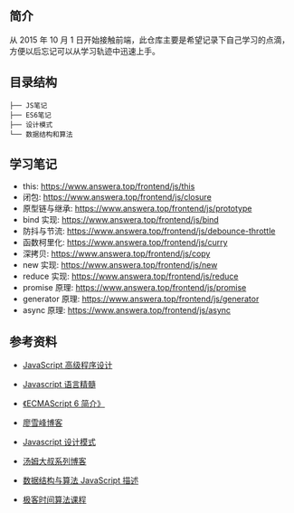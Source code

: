 ## 简介

从 2015 年 10 月 1 日开始接触前端，此仓库主要是希望记录下自己学习的点滴，方便以后忘记可以从学习轨迹中迅速上手。

## 目录结构

```
├── JS笔记
├── ES6笔记
├── 设计模式
└── 数据结构和算法
```

## 学习笔记

- this: https://www.answera.top/frontend/js/this
- 闭包: https://www.answera.top/frontend/js/closure
- 原型链与继承: https://www.answera.top/frontend/js/prototype
- bind 实现: https://www.answera.top/frontend/js/bind
- 防抖与节流: https://www.answera.top/frontend/js/debounce-throttle
- 函数柯里化: https://www.answera.top/frontend/js/curry
- 深拷贝: https://www.answera.top/frontend/js/copy
- new 实现: https://www.answera.top/frontend/js/new
- reduce 实现: https://www.answera.top/frontend/js/reduce
- promise 原理: https://www.answera.top/frontend/js/promise
- generator 原理: https://www.answera.top/frontend/js/generator
- async 原理: https://www.answera.top/frontend/js/async

## 参考资料

- [JavaScript 高级程序设计](https://book.douban.com/subject/4886879/)
- [Javascript 语言精髓](https://book.douban.com/subject/3590768/)

- [《ECMAScript 6 简介》](http://es6.ruanyifeng.com)
- [廖雪峰博客](https://www.liaoxuefeng.com/wiki/1022910821149312/1023021250770016)

- [Javascript 设计模式](https://book.douban.com/subject/3329540/)
- [汤姆大叔系列博客](http://www.cnblogs.com/TomXu/archive/2011/12/15/2288411.html)

- [数据结构与算法 JavaScript 描述](https://book.douban.com/subject/25945449/)
- [极客时间算法课程](https://time.geekbang.org/course/intro/100019701)
